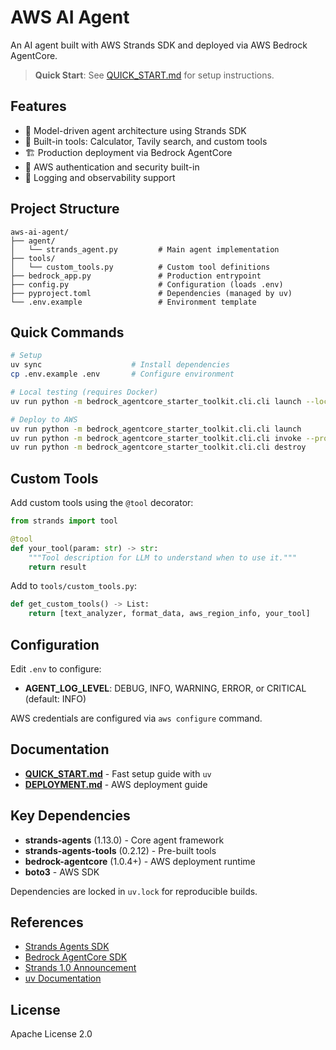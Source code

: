 # AWS AI Agent

An AI agent built with AWS Strands SDK and deployed via AWS Bedrock AgentCore.

> **Quick Start**: See [QUICK_START.md](QUICK_START.md) for setup instructions.

## Features

- 🤖 Model-driven agent architecture using Strands SDK
- 🔧 Built-in tools: Calculator, Tavily search, and custom tools
- 🏗️ Production deployment via Bedrock AgentCore
- 🔐 AWS authentication and security built-in
- 📝 Logging and observability support

## Project Structure

```
aws-ai-agent/
├── agent/
│   └── strands_agent.py         # Main agent implementation
├── tools/
│   └── custom_tools.py          # Custom tool definitions
├── bedrock_app.py               # Production entrypoint
├── config.py                    # Configuration (loads .env)
├── pyproject.toml               # Dependencies (managed by uv)
└── .env.example                 # Environment template
```

## Quick Commands

```bash
# Setup
uv sync                    # Install dependencies
cp .env.example .env       # Configure environment

# Local testing (requires Docker)
uv run python -m bedrock_agentcore_starter_toolkit.cli.cli launch --local

# Deploy to AWS
uv run python -m bedrock_agentcore_starter_toolkit.cli.cli launch
uv run python -m bedrock_agentcore_starter_toolkit.cli.cli invoke --prompt "Hi"
uv run python -m bedrock_agentcore_starter_toolkit.cli.cli destroy
```

## Custom Tools

Add custom tools using the `@tool` decorator:

```python
from strands import tool

@tool
def your_tool(param: str) -> str:
    """Tool description for LLM to understand when to use it."""
    return result
```

Add to `tools/custom_tools.py`:

```python
def get_custom_tools() -> List:
    return [text_analyzer, format_data, aws_region_info, your_tool]
```

## Configuration

Edit `.env` to configure:

- **AGENT_LOG_LEVEL**: DEBUG, INFO, WARNING, ERROR, or CRITICAL (default: INFO)

AWS credentials are configured via `aws configure` command.

## Documentation

- **[QUICK_START.md](QUICK_START.md)** - Fast setup guide with `uv`
- **[DEPLOYMENT.md](DEPLOYMENT.md)** - AWS deployment guide

## Key Dependencies

- **strands-agents** (1.13.0) - Core agent framework
- **strands-agents-tools** (0.2.12) - Pre-built tools
- **bedrock-agentcore** (1.0.4+) - AWS deployment runtime
- **boto3** - AWS SDK

Dependencies are locked in `uv.lock` for reproducible builds.

## References

- [Strands Agents SDK](https://github.com/strands-agents/sdk-python)
- [Bedrock AgentCore SDK](https://github.com/aws/bedrock-agentcore-sdk-python)
- [Strands 1.0 Announcement](https://aws.amazon.com/blogs/opensource/introducing-strands-agents-1-0-production-ready-multi-agent-orchestration-made-simple/)
- [uv Documentation](https://docs.astral.sh/uv/)

## License

Apache License 2.0
